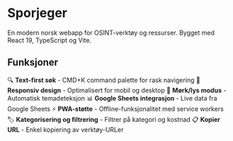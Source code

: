 # Sporjeger

En modern norsk webapp for OSINT-verktøy og ressurser. Bygget med React 19, TypeScript og Vite.

## Funksjoner

🔍 **Text-first søk** - CMD+K command palette for rask navigering
📱 **Responsiv design** - Optimalisert for mobil og desktop
🌙 **Mørk/lys modus** - Automatisk temadeteksjon
📊 **Google Sheets integrasjon** - Live data fra Google Sheets
⚡ **PWA-støtte** - Offline-funksjonalitet med service workers
🏷️ **Kategorisering og filtrering** - Filtrer på kategori og kostnad
📋 **Kopier URL** - Enkel kopiering av verktøy-URLer
